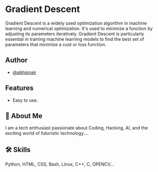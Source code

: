 
# Gradient Descent

Gradient Descent is a widely used optimization algorithm in machine learning and numerical optimization. It's used to minimize a function by adjusting its parameters iteratively. Gradient Descent is particularly essential in training machine learning models to find the best set of parameters that minimize a cost or loss function.




## Author

- [@abhipnair](httpss://github.com/abhipnair)


## Features

- Easy to use.


## 🚀 About Me
I am a tech enthusiast passionate about Coding, Hacking, AI, and the exciting world of futuristic technology....


## 🛠 Skills
Python, HTML, CSS, Bash, Linux, C++, C, OPENCV...
